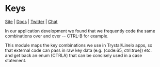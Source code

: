 # Keys

[Site](https://trystal.net/) |
[Docs](https://trystal.net/) |
[Twitter](https://twitter.com/trystalnet) |
[Chat](https://gitter.im/trystal/trystal)

In our application development we found that we frequently code the same 
combinations over and over -- CTRL-B for example.

This module maps the key combinations we use in Trystal/Linelo apps,
so that external code can pass in raw key data (e.g. {code:65, ctrl:true}) 
etc. and get back an enum (CTRLA) that can be concisely used in a case statement. 

